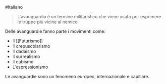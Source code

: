 #Italiano 

>L'avanguardia è un termine militaristico che viene usato per esprimere le truppe più vicine al nemico

Delle avanguardie fanno parte i movimenti come:
- Il [[Futurismo]]
- Il crepuscolarismo
- Il dadaismo
- Il surrealismo
- Il cubismo
- L'espressionismo

Le avanguardie sono un fenomeno europeo, internazionale e capillare.

